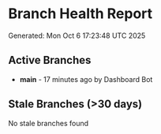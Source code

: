 # Branch Health Report
Generated: Mon Oct  6 17:23:48 UTC 2025

## Active Branches
- **main** - 17 minutes ago by Dashboard Bot

## Stale Branches (>30 days)
No stale branches found
